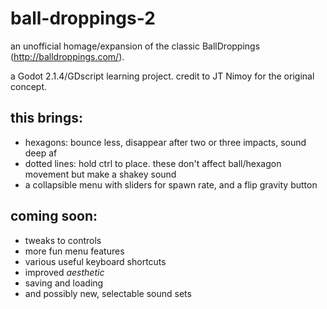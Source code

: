 # ball-droppings-2
an unofficial homage/expansion of the classic BallDroppings (http://balldroppings.com/).


a Godot 2.1.4/GDscript learning project. credit to JT Nimoy for the original concept.


## this brings:

* hexagons: bounce less, disappear after two or three impacts, sound deep af
* dotted lines: hold ctrl to place. these don't affect ball/hexagon movement but make a shakey sound
* a collapsible menu with sliders for spawn rate, and a flip gravity button


## coming soon:

* tweaks to controls
* more fun menu features
* various useful keyboard shortcuts
* improved *aesthetic*
* saving and loading
* and possibly new, selectable sound sets
